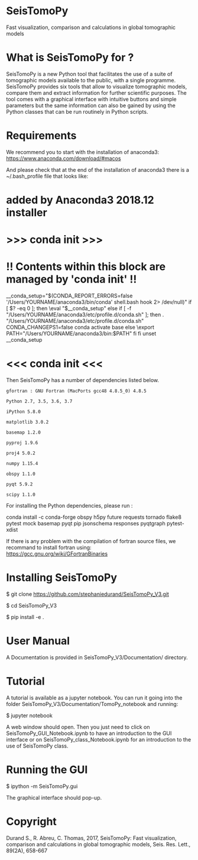 # SeisTomoPy

Fast visualization, comparison and calculations in global tomographic models

# What is SeisTomoPy for ?

SeisTomoPy is a new Python tool that facilitates the use of a suite of tomographic models available to the public, with a single programme. SeisTomoPy provides six tools that allow to visualize tomographic models, compare them and extract information for further scientific purposes. The tool comes with a graphical interface with intuitive buttons and simple parameters but the same information can also be gained by using the Python classes that can be run routinely in Python scripts.

# Requirements

We recommend you to start with the installation of anaconda3:
https://www.anaconda.com/download/#macos

And please check that at the end of the installation of anaconda3 there is a ~/.bash_profile file that looks like:
# added by Anaconda3 2018.12 installer
# >>> conda init >>>
# !! Contents within this block are managed by 'conda init' !!
__conda_setup="$(CONDA_REPORT_ERRORS=false '/Users/YOURNAME/anaconda3/bin/conda' shell.bash hook 2> /dev/null)"
if [ $? -eq 0 ]; then
    \eval "$__conda_setup"
else
    if [ -f "/Users/YOURNAME/anaconda3/etc/profile.d/conda.sh" ]; then
        . "/Users/YOURNAME/anaconda3/etc/profile.d/conda.sh"
        CONDA_CHANGEPS1=false conda activate base
    else
        \export PATH="/Users/YOURNAME/anaconda3/bin:$PATH"
    fi
fi
unset __conda_setup
# <<< conda init <<< 

Then SeisTomoPy has a number of dependencies listed below.

    gfortran : GNU Fortran (MacPorts gcc48 4.8.5_0) 4.8.5

    Python 2.7, 3.5, 3.6, 3.7

    iPython 5.8.0

    matplotlib 3.0.2

    basemap 1.2.0

    pyproj 1.9.6
  
    proj4 5.0.2

    numpy 1.15.4

    obspy 1.1.0

    pyqt 5.9.2

    scipy 1.1.0

For installing the Python dependencies, please run :

conda install -c conda-forge obspy h5py future requests tornado flake8 pytest mock basemap pyqt pip jsonschema responses pyqtgraph pytest-xdist

If there is any problem with the compilation of fortran source files, we recommand to install fortran using:
https://gcc.gnu.org/wiki/GFortranBinaries

# Installing SeisTomoPy

$ git clone https://github.com/stephaniedurand/SeisTomoPy_V3.git

$ cd SeisTomoPy_V3

$ pip install -e .

# User Manual

A Documentation is provided in SeisTomoPy_V3/Documentation/ directory.

# Tutorial

A tutorial is available as a jupyter notebook. You can run it going into the folder SeisTomoPy_V3/Documentation/TomoPy_notebook and running:

$ jupyter notebook

A web window should open. Then you just need to click on SeisTomoPy_GUI_Notebook.ipynb to have an introduction to the GUI interface or on SeisTomoPy_class_Notebook.ipynb for an introduction to the use of SeisTomoPy class.

# Running the GUI

$ ipython -m SeisTomoPy.gui

The graphical interface should pop-up.

# Copyright

Durand S., R. Abreu, C. Thomas, 2017, SeisTomoPy: Fast visualization, comparison and calculations in global tomographic models, Seis. Res. Lett., 89(2A), 658-667
